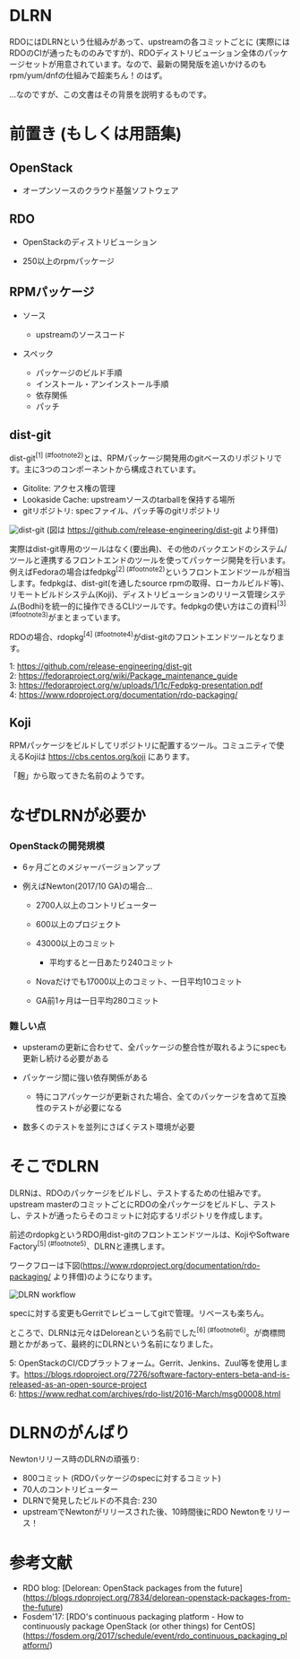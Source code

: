 # DLRN

RDOにはDLRNという仕組みがあって、upstreamの各コミットごとに (実際にはRDOのCIが通ったもののみですが)、RDOディストリビューション全体のパッケージセットが用意されています。なので、最新の開発版を追いかけるのもrpm/yum/dnfの仕組みで超楽ちん！のはず。

...なのですが、この文書はその背景を説明するものです。

# 前置き (もしくは用語集)

## OpenStack

- オープンソースのクラウド基盤ソフトウェア

## RDO

- OpenStackのディストリビューション

- 250以上のrpmパッケージ

## RPMパッケージ

- ソース

  - upstreamのソースコード

- スペック

  - パッケージのビルド手順
  - インストール・アンインストール手順
  - 依存関係
  - パッチ

## dist-git

dist-git<sup>[1] (#footnote2)</sup>とは、RPMパッケージ開発用のgitベースのリポジトリです。主に3つのコンポーネントから構成されています。

- Gitolite: アクセス権の管理
- Lookaside Cache: upstreamソースのtarballを保持する場所
- gitリポジトリ: specファイル、パッチ等のgitリポジトリ

![dist-git](https://github.com/release-engineering/dist-git/raw/master/images/storage.png "dist-git")
(図は https://github.com/release-engineering/dist-git より拝借)

実際はdist-git専用のツールはなく(要出典)、その他のバックエンドのシステム/ツールと連携するフロントエンドのツールを使ってパッケージ開発を行います。
例えばFedoraの場合はfedpkg<sup>[2] (#footnote2)</sup>というフロントエンドツールが相当します。fedpkgは、dist-git(を通したsource rpmの取得、ローカルビルド等)、リモートビルドシステム(Koji)、ディストリビューションのリリース管理システム(Bodhi)を統一的に操作できるCLIツールです。fedpkgの使い方はこの資料<sup>[3] (#footnote3)</sup>がまとまっています。

RDOの場合、rdopkg<sup>[4] (#footnote4)</sup>がdist-gitのフロントエンドツールとなります。

<a name="footnote1">1</a>: https://github.com/release-engineering/dist-git<br/>
<a name="footnote2">2</a>: https://fedoraproject.org/wiki/Package_maintenance_guide<br/>
<a name="footnote3">3</a>: https://fedoraproject.org/w/uploads/1/1c/Fedpkg-presentation.pdf<br/>
<a name="footnote4">4</a>: https://www.rdoproject.org/documentation/rdo-packaging/<br/>

## Koji

RPMパッケージをビルドしてリポジトリに配置するツール。コミュニティで使えるKojiは https://cbs.centos.org/koji にあります。

「麹」から取ってきた名前のようです。

# なぜDLRNが必要か

### OpenStackの開発規模

- 6ヶ月ごとのメジャーバージョンアップ

- 例えばNewton(2017/10 GA)の場合...

  - 2700人以上のコントリビューター

  - 600以上のプロジェクト

  - 43000以上のコミット

    - 平均すると一日あたり240コミット

  - Novaだけでも17000以上のコミット、一日平均10コミット

  - GA前1ヶ月は一日平均280コミット

### 難しい点

- upsteramの更新に合わせて、全パッケージの整合性が取れるようにspecも更新し続ける必要がある

- パッケージ間に強い依存関係がある

  - 特にコアパッケージが更新された場合、全てのパッケージを含めて互換性のテストが必要になる

- 数多くのテストを並列にさばくテスト環境が必要

# そこでDLRN

DLRNは、RDOのパッケージをビルドし、テストするための仕組みです。upstream masterのコミットごとにRDOの全パッケージをビルドし、テストし、テストが通ったらそのコミットに対応するリポジトリを作成します。

前述のrdopkgというRDO用dist-gitのフロントエンドツールは、KojiやSoftware Factory<sup>[5] (#footnote5)</sup>、DLRNと連携します。

ワークフローは下図(https://www.rdoproject.org/documentation/rdo-packaging/ より拝借)のようになります。

![DLRN workflow](https://www.rdoproject.org/images/documentation/rdo-full-workflow-high-level-no-buildlogs.png?1464794623 "DLRN workflow")

specに対する変更もGerritでレビューしてgitで管理。リベースも楽ちん。

ところで、DLRNは元々はDeloreanという名前でした<sup>[6] (#footnote6)</sup>。が商標問題とかがあって、最終的にDLRNという名前になりました。

<a name="footnote5">5</a>: OpenStackのCI/CDプラットフォーム。Gerrit、Jenkins、Zuul等を使用します。https://blogs.rdoproject.org/7276/software-factory-enters-beta-and-is-released-as-an-open-source-project<br/>
<a name="footnote6">6</a>: https://www.redhat.com/archives/rdo-list/2016-March/msg00008.html<br/>

# DLRNのがんばり

Newtonリリース時のDLRNの頑張り:

- 800コミット (RDOパッケージのspecに対するコミット)
- 70人のコントリビューター
- DLRNで発見したビルドの不具合: 230
- upstreamでNewtonがリリースされた後、10時間後にRDO Newtonをリリース！

# 参考文献

- RDO blog: [Delorean: OpenStack packages from the future] (https://blogs.rdoproject.org/7834/delorean-openstack-packages-from-the-future)
- Fosdem'17: [RDO's continuous packaging platform - How to continuously package OpenStack (or other things) for CentOS] (https://fosdem.org/2017/schedule/event/rdo_continuous_packaging_platform/)
